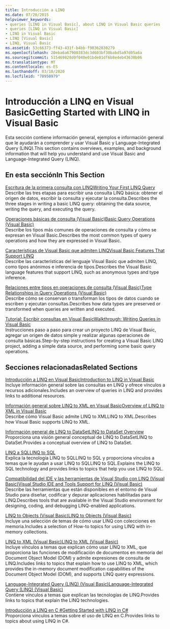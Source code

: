 ```yaml
---
title: Introducción a LINQ
ms.date: 07/20/2015
helpviewer_keywords:
- queries [LINQ in Visual Basic], about LINQ in Visual Basic queries
- queries [LINQ in Visual Basic]
- LINQ in Visual Basic
- LINQ [Visual Basic]
- LINQ, Visual Basic
ms.assetid: 53c66373-ff43-431f-b4bb-f98362830279
ms.openlocfilehash: 20eba6a67900383dc3d603bf30babd5a97d05a6a
ms.sourcegitcommit: 515469828d0f040e01bde01df6b8e4eb43630b06
ms.translationtype: MT
ms.contentlocale: es-ES
ms.lasthandoff: 03/10/2020
ms.locfileid: "78950979"
---
```

# <a name="getting-started-with-linq-in-visual-basic"></a><span data-ttu-id="5f38a-102">Introducción a LINQ en Visual Basic</span><span class="sxs-lookup"><span data-stu-id="5f38a-102">Getting Started with LINQ in Visual Basic</span></span>
<span data-ttu-id="5f38a-103">Esta sección contiene información general, ejemplos e información general que le ayudarán a comprender y usar Visual Basic y Language-Integrated Query (LINQ).</span><span class="sxs-lookup"><span data-stu-id="5f38a-103">This section contains overviews, examples, and background information that will help you understand and use Visual Basic and Language-Integrated Query (LINQ).</span></span>  
  
## <a name="in-this-section"></a><span data-ttu-id="5f38a-104">En esta sección</span><span class="sxs-lookup"><span data-stu-id="5f38a-104">In This Section</span></span>  
 [<span data-ttu-id="5f38a-105">Escritura de la primera consulta con LINQ</span><span class="sxs-lookup"><span data-stu-id="5f38a-105">Writing Your First LINQ Query</span></span>](../../../../visual-basic/programming-guide/concepts/linq/writing-your-first-linq-query.md)  
 <span data-ttu-id="5f38a-106">Describe las tres etapas para escribir una consulta LINQ básica: obtener el origen de datos, escribir la consulta y ejecutar la consulta.</span><span class="sxs-lookup"><span data-stu-id="5f38a-106">Describes the three stages in writing a basic LINQ query: obtaining the data source, writing the query, and executing the query.</span></span>  
  
 [<span data-ttu-id="5f38a-107">Operaciones básicas de consulta (Visual Basic)</span><span class="sxs-lookup"><span data-stu-id="5f38a-107">Basic Query Operations (Visual Basic)</span></span>](../../../../visual-basic/programming-guide/concepts/linq/basic-query-operations.md)  
 <span data-ttu-id="5f38a-108">Describe los tipos más comunes de operaciones de consulta y cómo se expresan en Visual Basic.</span><span class="sxs-lookup"><span data-stu-id="5f38a-108">Describes the most common types of query operations and how they are expressed in Visual Basic.</span></span>  
  
 [<span data-ttu-id="5f38a-109">Características de Visual Basic que admiten LINQ</span><span class="sxs-lookup"><span data-stu-id="5f38a-109">Visual Basic Features That Support LINQ</span></span>](../../../../visual-basic/programming-guide/concepts/linq/features-that-support-linq.md)  
 <span data-ttu-id="5f38a-110">Describe las características del lenguaje Visual Basic que admiten LINQ, como tipos anónimos e inferencia de tipos.</span><span class="sxs-lookup"><span data-stu-id="5f38a-110">Describes the Visual Basic language features that support LINQ, such as anonymous types and type inference.</span></span>  
  
 [<span data-ttu-id="5f38a-111">Relaciones entre tipos en operaciones de consulta (Visual Basic)</span><span class="sxs-lookup"><span data-stu-id="5f38a-111">Type Relationships in Query Operations (Visual Basic)</span></span>](../../../../visual-basic/programming-guide/concepts/linq/type-relationships-in-query-operations.md)  
 <span data-ttu-id="5f38a-112">Describe cómo se conservan o transforman los tipos de datos cuando se escriben y ejecutan consultas.</span><span class="sxs-lookup"><span data-stu-id="5f38a-112">Describes how data types are preserved or transformed when queries are written and executed.</span></span>  
  
 [<span data-ttu-id="5f38a-113">Tutorial: Escribir consultas en Visual Basic</span><span class="sxs-lookup"><span data-stu-id="5f38a-113">Walkthrough: Writing Queries in Visual Basic</span></span>](../../../../visual-basic/programming-guide/concepts/linq/walkthrough-writing-queries.md)  
 <span data-ttu-id="5f38a-114">Instrucciones paso a paso para crear un proyecto LINQ de Visual Basic, agregar un origen de datos simple y realizar algunas operaciones de consulta básicas.</span><span class="sxs-lookup"><span data-stu-id="5f38a-114">Step-by-step instructions for creating a Visual Basic LINQ project, adding a simple data source, and performing some basic query operations.</span></span>  
  
## <a name="related-sections"></a><span data-ttu-id="5f38a-115">Secciones relacionadas</span><span class="sxs-lookup"><span data-stu-id="5f38a-115">Related Sections</span></span>  
 [<span data-ttu-id="5f38a-116">Introducción a LINQ en Visual Basic</span><span class="sxs-lookup"><span data-stu-id="5f38a-116">Introduction to LINQ in Visual Basic</span></span>](../../../../visual-basic/programming-guide/language-features/linq/introduction-to-linq.md)  
 <span data-ttu-id="5f38a-117">Incluye información general sobre las consultas en LINQ y ofrece vínculos a recursos adicionales.</span><span class="sxs-lookup"><span data-stu-id="5f38a-117">Includes an overview of queries in LINQ and provides links to additional resources.</span></span>  
  
 [<span data-ttu-id="5f38a-118">Información general sobre LINQ to XML en Visual Basic</span><span class="sxs-lookup"><span data-stu-id="5f38a-118">Overview of LINQ to XML in Visual Basic</span></span>](../../../../visual-basic/programming-guide/language-features/xml/overview-of-linq-to-xml.md)  
 <span data-ttu-id="5f38a-119">Describe cómo Visual Basic admite LINQ to XMLLINQ to XML.</span><span class="sxs-lookup"><span data-stu-id="5f38a-119">Describes how Visual Basic supports LINQ to XML.</span></span>  
  
 [<span data-ttu-id="5f38a-120">Información general de LINQ to DataSet</span><span class="sxs-lookup"><span data-stu-id="5f38a-120">LINQ to DataSet Overview</span></span>](../../../../framework/data/adonet/linq-to-dataset-overview.md)  
 <span data-ttu-id="5f38a-121">Proporciona una visión general conceptual de LINQ to DataSetLINQ to DataSet.</span><span class="sxs-lookup"><span data-stu-id="5f38a-121">Provides a conceptual overview of LINQ to DataSet.</span></span>  
  
 [<span data-ttu-id="5f38a-122">LINQ a SQL</span><span class="sxs-lookup"><span data-stu-id="5f38a-122">LINQ to SQL</span></span>](../../../../framework/data/adonet/sql/linq/index.md)  
 <span data-ttu-id="5f38a-123">Explica la tecnología LINQ to SQLLINQ to SQL y proporciona vínculos a temas que le ayudan a usar LINQ to SQLLINQ to SQL.</span><span class="sxs-lookup"><span data-stu-id="5f38a-123">Explains the LINQ to SQL technology and provides links to topics that help you use LINQ to SQL.</span></span>  
  
 [<span data-ttu-id="5f38a-124">Compatibilidad del IDE y las herramientas de Visual Studio con LINQ (Visual Basic)</span><span class="sxs-lookup"><span data-stu-id="5f38a-124">Visual Studio IDE and Tools Support for LINQ (Visual Basic)</span></span>](../../../../visual-basic/programming-guide/concepts/linq/visual-studio-ide-and-tools-support-for-linq.md)  
 <span data-ttu-id="5f38a-125">Describe las herramientas que están disponibles en el entorno de Visual Studio para diseñar, codificar y depurar aplicaciones habilitadas para LINQ.</span><span class="sxs-lookup"><span data-stu-id="5f38a-125">Describes tools that are available in the Visual Studio environment for designing, coding, and debugging LINQ-enabled applications.</span></span>  
  
 [<span data-ttu-id="5f38a-126">LINQ to Objects (Visual Basic)</span><span class="sxs-lookup"><span data-stu-id="5f38a-126">LINQ to Objects (Visual Basic)</span></span>](../../../../visual-basic/programming-guide/concepts/linq/linq-to-objects.md)  
 <span data-ttu-id="5f38a-127">Incluye una selección de temas de cómo usar LINQ con colecciones en memoria.</span><span class="sxs-lookup"><span data-stu-id="5f38a-127">Includes a selection of How-to topics for using LINQ with in-memory collections.</span></span>  
  
 [<span data-ttu-id="5f38a-128">LINQ to XML (Visual Basic)</span><span class="sxs-lookup"><span data-stu-id="5f38a-128">LINQ to XML (Visual Basic)</span></span>](../../../../visual-basic/programming-guide/concepts/linq/linq-to-xml.md)  
 <span data-ttu-id="5f38a-129">Incluye vínculos a temas que explican cómo usar LINQ to XML, que proporciona las funciones de modificación de documentos en memoria del Document Object Model (DOM) y admite expresiones de consulta de LINQ.</span><span class="sxs-lookup"><span data-stu-id="5f38a-129">Includes links to topics that explain how to use LINQ to XML, which provides the in-memory document modification capabilities of the Document Object Model (DOM), and supports LINQ query expressions.</span></span>  
  
 [<span data-ttu-id="5f38a-130">Language-Integrated Query (LINQ) (Visual Basic)</span><span class="sxs-lookup"><span data-stu-id="5f38a-130">Language-Integrated Query (LINQ) (Visual Basic)</span></span>](../../../../visual-basic/programming-guide/concepts/linq/index.md)  
 <span data-ttu-id="5f38a-131">Contiene vínculos a temas que explican las tecnologías de LINQ.</span><span class="sxs-lookup"><span data-stu-id="5f38a-131">Provides links to topics that explain the LINQ technologies.</span></span>  
  
 [<span data-ttu-id="5f38a-132">Introducción a LINQ en C #</span><span class="sxs-lookup"><span data-stu-id="5f38a-132">Getting Started with LINQ in C#</span></span>](../../../../csharp/programming-guide/concepts/linq/index.md)  
 <span data-ttu-id="5f38a-133">Proporciona vínculos a temas sobre el uso de LINQ en C.</span><span class="sxs-lookup"><span data-stu-id="5f38a-133">Provides links to topics about using LINQ in C#.</span></span>
